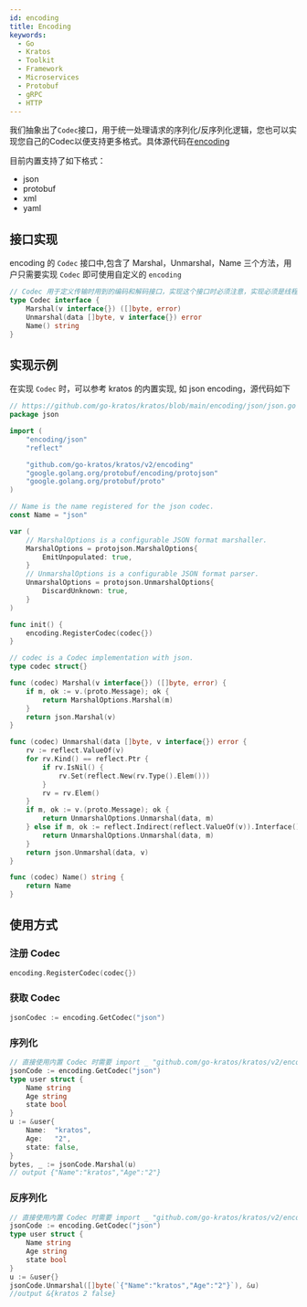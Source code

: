 ```yaml
---
id: encoding
title: Encoding
keywords:
  - Go
  - Kratos
  - Toolkit
  - Framework
  - Microservices
  - Protobuf
  - gRPC
  - HTTP
---
```

我们抽象出了`Codec`接口，用于统一处理请求的序列化/反序列化逻辑，您也可以实现您自己的Codec以便支持更多格式。具体源代码在[encoding](https://github.com/go-kratos/kratos/tree/main/encoding)

目前内置支持了如下格式：
* json
* protobuf
* xml
* yaml

## 接口实现

encoding 的 `Codec` 接口中,包含了 Marshal，Unmarshal，Name 三个方法，用户只需要实现 `Codec` 即可使用自定义的 `encoding`

```go
// Codec 用于定义传输时用到的编码和解码接口，实现这个接口时必须注意，实现必须是线程安全的，可以并发协程调用。
type Codec interface {
	Marshal(v interface{}) ([]byte, error)
	Unmarshal(data []byte, v interface{}) error
	Name() string
}
```

## 实现示例

在实现 `Codec` 时，可以参考 kratos 的内置实现, 如 json encoding，源代码如下

```go
// https://github.com/go-kratos/kratos/blob/main/encoding/json/json.go
package json

import (
	"encoding/json"
	"reflect"

	"github.com/go-kratos/kratos/v2/encoding"
	"google.golang.org/protobuf/encoding/protojson"
	"google.golang.org/protobuf/proto"
)

// Name is the name registered for the json codec.
const Name = "json"

var (
	// MarshalOptions is a configurable JSON format marshaller.
	MarshalOptions = protojson.MarshalOptions{
		EmitUnpopulated: true,
	}
	// UnmarshalOptions is a configurable JSON format parser.
	UnmarshalOptions = protojson.UnmarshalOptions{
		DiscardUnknown: true,
	}
)

func init() {
	encoding.RegisterCodec(codec{})
}

// codec is a Codec implementation with json.
type codec struct{}

func (codec) Marshal(v interface{}) ([]byte, error) {
	if m, ok := v.(proto.Message); ok {
		return MarshalOptions.Marshal(m)
	}
	return json.Marshal(v)
}

func (codec) Unmarshal(data []byte, v interface{}) error {
	rv := reflect.ValueOf(v)
	for rv.Kind() == reflect.Ptr {
		if rv.IsNil() {
			rv.Set(reflect.New(rv.Type().Elem()))
		}
		rv = rv.Elem()
	}
	if m, ok := v.(proto.Message); ok {
		return UnmarshalOptions.Unmarshal(data, m)
	} else if m, ok := reflect.Indirect(reflect.ValueOf(v)).Interface().(proto.Message); ok {
		return UnmarshalOptions.Unmarshal(data, m)
	}
	return json.Unmarshal(data, v)
}

func (codec) Name() string {
	return Name
}
````

## 使用方式

### 注册 Codec

```go
encoding.RegisterCodec(codec{})
```

### 获取 Codec

```go
jsonCodec := encoding.GetCodec("json")
```

### 序列化

```go
// 直接使用内置 Codec 时需要 import _ "github.com/go-kratos/kratos/v2/encoding/json"
jsonCode := encoding.GetCodec("json")
type user struct {
	Name string
	Age string
	state bool
}
u := &user{
	Name:  "kratos",
	Age:   "2",
	state: false,
}
bytes, _ := jsonCode.Marshal(u)
// output {"Name":"kratos","Age":"2"}
```

### 反序列化

```go
// 直接使用内置 Codec 时需要 import _ "github.com/go-kratos/kratos/v2/encoding/json"
jsonCode := encoding.GetCodec("json")
type user struct {
	Name string
	Age string
	state bool
}
u := &user{}
jsonCode.Unmarshal([]byte(`{"Name":"kratos","Age":"2"}`), &u)
//output &{kratos 2 false}
```
